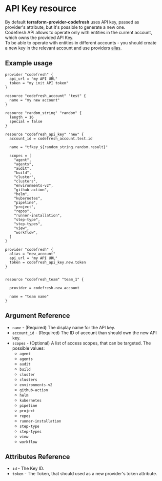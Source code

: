 # API Key resource

By default **terraform-provider-codefresh** uses API key, passed as provider's attribute, but it's possible to generate a new one.  
Codefresh API allows to operate only with entities in the current account, which owns the provided API Key.  
To be able to operate with entities in different accounts - you should create a new key in the relevant account and use providers [alias](https://www.terraform.io/docs/configuration/providers.html#alias-multiple-provider-instances).

## Example usage

```hcl
provider "codefresh" {
  api_url = "my API URL"
  token = "my init API token"
}

resource "codefresh_account" "test" {
  name = "my new account"
}

resource "random_string" "random" {
  length = 16
  special = false
}

resource "codefresh_api_key" "new" {
  account_id = codefresh_account.test.id

  name = "tfkey_${random_string.random.result}"

  scopes = [
    "agent",
    "agents",
    "audit",
    "build",
    "cluster",
    "clusters",
    "environments-v2",
    "github-action",
    "helm",
    "kubernetes",
    "pipeline",
    "project",
    "repos",
    "runner-installation",
    "step-type",
    "step-types",
    "view",
    "workflow",
  ]
}

provider "codefresh" {
  alias = "new_account"
  api_url = "my API URL"
  token = codefresh_api_key.new.token
}


resource "codefresh_team" "team_1" {

  provider = codefresh.new_account

  name = "team name"
}
```

## Argument Reference

- `name` - (Required) The display name for the API key.
- `account_id` - (Required) The ID of account than should own the new API key.
- `scopes` - (Optional) A list of access scopes, that can be targeted. The possible values:
  - `agent`
  - `agents`
  - `audit`
  - `build`
  - `cluster`
  - `clusters`
  - `environments-v2`
  - `github-action`
  - `helm`
  - `kubernetes`
  - `pipeline`
  - `project`
  - `repos`
  - `runner-installation`
  - `step-type`
  - `step-types`
  - `view`
  - `workflow`

## Attributes Reference

- `id` - The Key ID.
- `token` - The Token, that should used as a new provider's token attribute.
